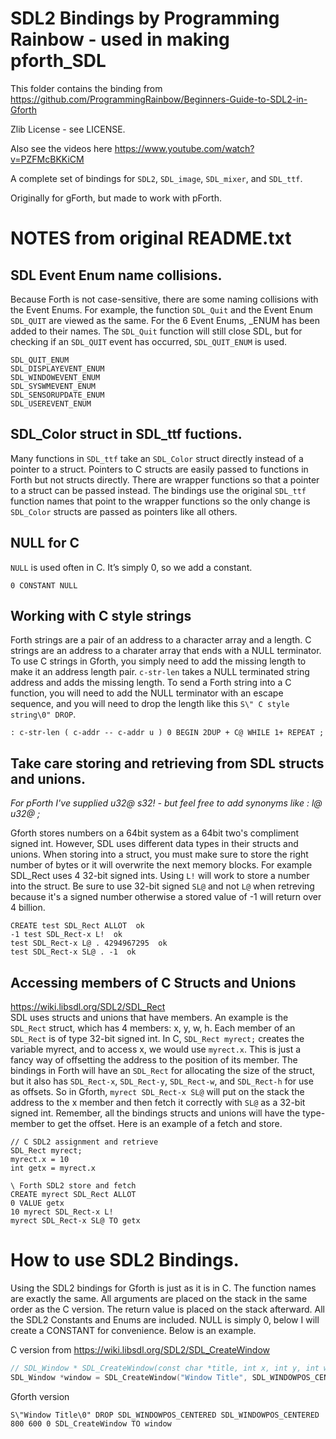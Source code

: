 # SDL2 Bindings by Programming Rainbow - used in making pforth_SDL

This folder contains the binding from https://github.com/ProgrammingRainbow/Beginners-Guide-to-SDL2-in-Gforth

Zlib License - see LICENSE.

Also see the videos here https://www.youtube.com/watch?v=PZFMcBKKiCM

A complete set of bindings for `SDL2`, `SDL_image`, `SDL_mixer`, and `SDL_ttf`. 

Originally for gForth, but made to work with pForth.

# NOTES from original README.txt


## SDL Event Enum name collisions.
Because Forth is not case-sensitive, there are some naming collisions with the Event Enums. For example, the function `SDL_Quit` and the Event Enum `SDL_QUIT` are viewed as the same. For the 6 Event Enums, _ENUM has been added to their names. The `SDL_Quit` function will still close SDL, but for checking if an `SDL_QUIT` event has occurred, `SDL_QUIT_ENUM` is used.
```forth
SDL_QUIT_ENUM
SDL_DISPLAYEVENT_ENUM
SDL_WINDOWEVENT_ENUM
SDL_SYSWMEVENT_ENUM
SDL_SENSORUPDATE_ENUM
SDL_USEREVENT_ENUM
```
## SDL_Color struct in SDL_ttf fuctions.
Many functions in `SDL_ttf` take an `SDL_Color` struct directly instead of a pointer to a struct. Pointers to C structs are easily passed to functions in Forth but not structs directly. There are wrapper functions so that a pointer to a struct can be passed instead. The bindings use the original `SDL_ttf` function names that point to the wrapper functions so the only change is `SDL_Color` structs are passed as pointers like all others.

## NULL for C
`NULL` is used often in C. It’s simply 0, so we add a constant.
```
0 CONSTANT NULL
```

## Working with C style strings
Forth strings are a pair of an address to a character array and a length. C strings are an address to a charater array that ends with a NULL terminator. To use C strings in Gforth, you simply need to add the missing length to make it an address length pair. `c-str-len` takes a NULL terminated string address and adds the missing length. To send a Forth string into a C function, you will need to add the NULL terminator with an escape sequence, and you will need to drop the length like this `S\" C style string\0" DROP`.
```forth
: c-str-len ( c-addr -- c-addr u ) 0 BEGIN 2DUP + C@ WHILE 1+ REPEAT ;
```

## Take care storing and retrieving from SDL structs and unions.

_For pForth I've supplied u32@ s32! - but feel free to add synonyms like : l@ u32@ ;_

Gforth stores numbers on a 64bit system as a 64bit two's compliment signed int. However, SDL uses different data types in their structs and unions. When storing into a struct, you must make sure to store the right number of bytes or it will overwrite the next memory blocks. For example SDL_Rect uses 4 32-bit signed ints. Using `L!` will work to store a number into the struct. Be sure to use 32-bit signed `SL@` and not `L@` when retreving because it's a signed number otherwise a stored value of -1 will return over 4 billion.
```forth
CREATE test SDL_Rect ALLOT  ok
-1 test SDL_Rect-x L!  ok
test SDL_Rect-x L@ . 4294967295  ok
test SDL_Rect-x SL@ . -1  ok
```

## Accessing members of C Structs and Unions
https://wiki.libsdl.org/SDL2/SDL_Rect \
SDL uses structs and unions that have members. An example is the `SDL_Rect` struct, which has 4 members: x, y, w, h. Each member of an `SDL_Rect` is of type 32-bit signed int. In C, `SDL_Rect myrect;` creates the variable myrect, and to access x, we would use `myrect.x`. This is just a fancy way of offsetting the address to the position of its member. The bindings in Forth will have an `SDL_Rect` for allocating the size of the struct, but it also has `SDL_Rect-x`, `SDL_Rect-y`, `SDL_Rect-w`, and `SDL_Rect-h` for use as offsets. So in Gforth, `myrect SDL_Rect-x SL@` will put on the stack the address to the x member and then fetch it correctly with `SL@` as a 32-bit signed int. Remember, all the bindings structs and unions will have the type-member to get the offset. Here is an example of a fetch and store.
```forth
// C SDL2 assignment and retrieve
SDL_Rect myrect;
myrect.x = 10
int getx = myrect.x

\ Forth SDL2 store and fetch
CREATE myrect SDL_Rect ALLOT
0 VALUE getx
10 myrect SDL_Rect-x L!
myrect SDL_Rect-x SL@ TO getx
```

# How to use SDL2 Bindings.
Using the SDL2 bindings for Gforth is just as it is in C. The function names are exactly the same. All arguments are placed on the stack in the same order as the C version. The return value is placed on the stack afterward. All the SDL2 Constants and Enums are included. NULL is simply 0, below I will create a CONSTANT for convenience. Below is an example.

C version from https://wiki.libsdl.org/SDL2/SDL_CreateWindow
```c
// SDL_Window * SDL_CreateWindow(const char *title, int x, int y, int w, int h, Uint32 flags);
SDL_Window *window = SDL_CreateWindow("Window Title", SDL_WINDOWPOS_CENTERED, SDL_WINDOWPOS_CENTERED, 800, 600, 0);
```
Gforth version
```forth
S\"Window Title\0" DROP SDL_WINDOWPOS_CENTERED SDL_WINDOWPOS_CENTERED 800 600 0 SDL_CreateWindow TO window
```

